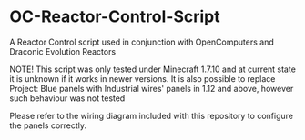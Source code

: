 # OC-Reactor-Control-Script
A Reactor Control script used in conjunction with OpenComputers and Draconic Evolution Reactors

NOTE! This script was only tested under Minecraft 1.7.10 and at current state it is unknown if it works in newer versions.
It is also possible to replace Project: Blue panels with Industrial wires' panels in 1.12 and above, however such behaviour was not tested

Please refer to the wiring diagram included with this repository to configure the panels correctly.
